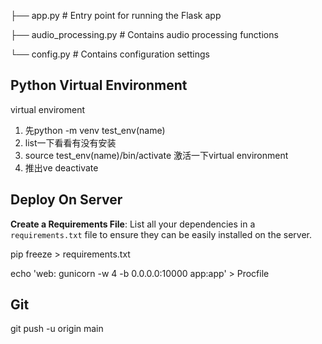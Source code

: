 ├── app.py                # Entry point for running the Flask app 

├── audio_processing.py   # Contains audio processing functions 

└── config.py             # Contains configuration settings

## Python Virtual Environment

virtual enviroment

1. 先python -m venv test_env(name)
2. list一下看看有没有安装
3. source test_env(name)/bin/activate 激活一下virtual environment
4. 推出ve deactivate

## Deploy On Server

**Create a Requirements File**: List all your dependencies in a `requirements.txt` file to ensure they can be easily installed on the server.

pip freeze > requirements.txt

echo 'web: gunicorn -w 4 -b 0.0.0.0:10000 app:app' > Procfile

## Git

git push -u origin main